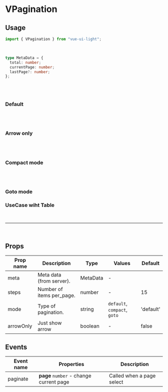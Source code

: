 # VPagination

## Usage

```js
import { VPagination } from "vue-ui-light";
```

<br/>

```ts
type MetaData = {
  total: number;
  currentPage: number;
  lastPage?: number;
};
```

<br/>
<br/>

### Default

<example>
<template v-slot:preview>
<div class="flex flex-col justify-center space-x-1">
		<v-pagination
			steps="25"
			:meta="{total: 100,currentPage: 3}"
			class="my-4"
		/>
		<v-pagination
		steps="20"
		:meta="{total: 100,currentPage: 2}"
		class="my-4"
		/>
		<v-pagination
			steps="5"
			:meta="{total: 100,currentPage: 4}"
			class="my-4"
		/>
</div>
</template>

<template v-slot:source>

```html
<v-pagination steps="25" :meta="meta" />
<v-pagination steps="20" :meta="meta" />
<v-pagination steps="5" :meta="meta" />
```

```js
meta: {
  total: 100;
  currentPage: 3;
}
```

</template>
</example>

<br/>
<br/>

### Arrow only

<example>
<template v-slot:preview>
<div class="flex flex-col justify-center space-x-1">
		<v-pagination
			steps="25"
			:meta="{total: 100,currentPage: 2}"
			class="my-4"
			arrow-only
		/>
		<v-pagination
			steps="5"
			:meta="{total: 100,currentPage: 2}"
			class="my-4"
			arrow-only
		/>
</div>
</template>

<template v-slot:source>

```html
<v-pagination steps="25" :meta="meta" arrow-only />
<v-pagination steps="5" :meta="meta" arrow-only />
```

```js
meta: {
  total: 100;
  currentPage: 3;
}
```

</template>
</example>

<br/>
<br/>

### Compact mode

<example>
<template v-slot:preview>
<div class="flex justify-center space-x-1">
		<v-pagination
			steps="5"
			:meta="{total: 100,currentPage: 3}"
			mode="compact"
			class="my-4"
		/>
</div>
</template>

<template v-slot:source>

```html
<v-pagination steps="5" :meta="meta" mode="compact" />
```

```js
meta: {
  total: 100;
  currentPage: 3;
}
```

</template>
</example>

<br/>
<br/>

### Goto mode

<example>
<template v-slot:preview>
<div class="flex justify-center space-x-1">
		<v-pagination
			steps="5"
			:meta="{total: 100,currentPage: 3}"
			mode="goto"
			class="my-4"
		/>
</div>
</template>

<template v-slot:source>

```html
<v-pagination steps="5" :meta="meta" mode="compact" />
```

```js
meta: {
  total: 100;
  currentPage: 3;
}
```

</template>
</example>

### UseCase wiht Table

<example color="white">
<template v-slot:preview>
		<v-table :rows="[
				{
					id: 'ID: 70668',
					invoice: 'New sign-in from iPhone',
					client: 'Dianne Russell',
					vat: '16627',
					status: 'pending',
					created: '17 Oct, 2020',
					deadline: '22 Oct, 2020',
					price: '$11.70',
				},
				{
					id: 'ID: 70668',
					invoice: 'New sign-in from iPhone',
					client: 'Dianne Russell',
					vat: '16627',
					status: 'pending',
					created: '17 Oct, 2020',
					deadline: '22 Oct, 2020',
					price: '$11.70',
				},
				{
					id: 'ID: 70668',
					invoice: 'New sign-in from iPhone',
					client: 'Dianne Russell',
					vat: '16627',
					status: 'pending',
					created: '17 Oct, 2020',
					deadline: '22 Oct, 2020',
					price: '$11.70',
				},
				{
					id: 'ID: 70668',
					invoice: 'New sign-in from iPhone',
					client: 'Dianne Russell',
					vat: '16627',
					status: 'pending',
					created: '17 Oct, 2020',
					deadline: '22 Oct, 2020',
					price: '$11.70',
				},
				{
					id: 'ID: 70668',
					invoice: 'New sign-in from iPhone',
					client: 'Dianne Russell',
					vat: '16627',
					status: 'pending',
					created: '17 Oct, 2020',
					deadline: '22 Oct, 2020',
					price: '$11.70',
				},
				{
					id: 'ID: 70668',
					invoice: 'New sign-in from iPhone',
					client: 'Dianne Russell',
					vat: '16627',
					status: 'pending',
					created: '17 Oct, 2020',
					deadline: '22 Oct, 2020',
					price: '$11.70',
				},
				{
					id: 'ID: 70668',
					invoice: 'New sign-in from iPhone',
					client: 'Dianne Russell',
					vat: '16627',
					status: 'pending',
					created: '17 Oct, 2020',
					deadline: '22 Oct, 2020',
					price: '$11.70',
				},
				{
					id: 'ID: 70668',
					invoice: 'New sign-in from iPhone',
					client: 'Dianne Russell',
					vat: '16627',
					status: 'pending',
					created: '17 Oct, 2020',
					deadline: '22 Oct, 2020',
					price: '$11.70',
				},
				{
					id: 'ID: 70668',
					invoice: 'New sign-in from iPhone',
					client: 'Dianne Russell',
					vat: '16627',
					status: 'pending',
					created: '17 Oct, 2020',
					deadline: '22 Oct, 2020',
					price: '$11.70',
				},
				{
					id: 'ID: 70668',
					invoice: 'New sign-in from iPhone',
					client: 'Dianne Russell',
					vat: '16627',
					status: 'pending',
					created: '17 Oct, 2020',
					deadline: '22 Oct, 2020',
					price: '$11.70',
				},
				{
					id: 'ID: 70668',
					invoice: 'New sign-in from iPhone',
					client: 'Dianne Russell',
					vat: '16627',
					status: 'pending',
					created: '17 Oct, 2020',
					deadline: '22 Oct, 2020',
					price: '$11.70',
				},
				{
					id: 'ID: 70668',
					invoice: 'New sign-in from iPhone',
					client: 'Dianne Russell',
					vat: '16627',
					status: 'success',
					created: '17 Oct, 2020',
					price: '$11.70',
				},
				{
					id: 'ID: 70668',
					invoice: 'New sign-in from iPhone',
					client: 'Dianne Russell',
					vat: '16627',
					status: 'pending',
					created: '17 Oct, 2020',
					price: '$11.70',
				},
				{
					id: 'ID: 70668',
					invoice: 'New sign-in from iPhone',
					client: 'Dianne Russell',
					vat: '16627',
					status: 'decline',
					created: '17 Oct, 2020',
					price: '$11.70',
				},
			]" :columns="[
				{
					key: 'id',
					title: 'ID No.',
					sortable: true,
				},
				{
					key: 'client',
					title: 'Client',
					sortable: true,
				},
				{
					key: 'status',
					title: 'Status',
				},
			]" page-size="4" hav-pagination />
</template>

<template v-slot:source>

```html
<v-table :rows="rows" :columns="columns" page-size="4" hav-pagination />
```

</template>
</example>

<br/>
<hr/>
<br/>

## Props

| Prop name | Description               | Type     | Values                       | Default   |
| --------- | ------------------------- | -------- | ---------------------------- | --------- |
| meta      | Meta data (from server).  | MetaData | -                            |           |
| steps     | Number of items per_page. | number   | -                            | 15        |
| mode      | Type of pagination.       | string   | `default`, `compact`, `goto` | 'default' |
| arrowOnly | Just show arrow           | boolean  | -                            | false     |

## Events

| Event name | Properties                              | Description               |
| ---------- | --------------------------------------- | ------------------------- |
| paginate   | **page** `number` - change current page | Called when a page select |
